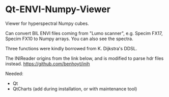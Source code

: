# Qt-ENVI-Numpy-Viewer
Viewer for hyperspectral Numpy cubes.

Can convert BIL ENVI files coming from "Lumo scanner", e.g. Specim FX17, Specim FX10 to Numpy arrays.
You can also see the spectra.

Three functions were kindly borrowed from K. Dijkstra's DDSL.

The INIReader origins from the link below, and is modified to parse hdr files instead.
https://github.com/benhoyt/inih

Needed:
 - Qt
 - QtCharts (add during installation, or with maintenance tool)
